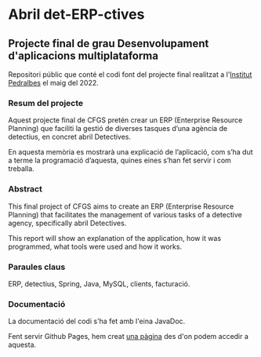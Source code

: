 # Abril det-ERP-ctives

## Projecte final de grau Desenvolupament d'aplicacions multiplataforma

Repositori públic que conté el codi font del projecte final realitzat a l'[Institut Pedralbes](https://www.institutpedralbes.cat/) el maig del 2022.

### Resum del projecte
Aquest projecte final de CFGS pretén crear un ERP (Enterprise Resource Planning) que
faciliti la gestió de diverses tasques d’una agència de detectius, en concret abril
Detectives.

En aquesta memòria es mostrarà una explicació de l’aplicació, com s’ha dut a terme la
programació d’aquesta, quines eines s’han fet servir i com treballa.

### Abstract

This final project of CFGS aims to create an ERP (Enterprise Resource Planning) that
facilitates the management of various tasks of a detective agency, specifically abril
Detectives.

This report will show an explanation of the application, how it was programmed, what
tools were used and how it works.

### Paraules claus
ERP, detectius, Spring, Java, MySQL, clients, facturació.


### Documentació

La documentació del codi s'ha fet amb l'eina JavaDoc.

Fent servir Github Pages, hem creat [una pàgina](https://a20davgaralo.github.io/M13GarciaDavid/) des d'on podem accedir a aquesta.
